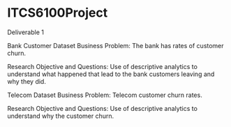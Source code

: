 # ITCS6100Project
Deliverable 1 

Bank Customer Dataset
Business Problem: The bank has rates of customer churn. 

Research Objective and Questions: Use of descriptive analytics to understand what happened that lead to the bank customers leaving and why they did. 

Telecom Dataset
Business Problem: Telecom customer churn rates. 

Research Objective and Questions: Use of descriptive analytics to understand why the customer churn. 
